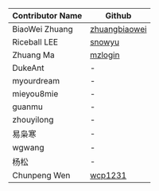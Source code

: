 | Contributor Name | Github |
| ---------------  | ------ |
| BiaoWei Zhuang | [zhuangbiaowei](https://github.com/zhuangbiaowei) |
| Riceball LEE | [snowyu](https://github.com/snowyu) |
| Zhuang Ma | [mzlogin](https://github.com/mzlogin) |
| DukeAnt | - |
| myourdream | - |
| mieyou8mie | - |
| guanmu | - |
| zhouyilong | - |
| 易枭寒 | - |
| wgwang | - |
| 杨松 | - |
| Chunpeng Wen | [wcp1231](https://github.com/wcp1231) |

